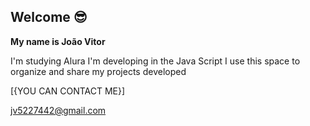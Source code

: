 ## Welcome 😎

**My name is João Vitor**

I'm studying Alura
I'm developing in the Java Script
I use this space to organize and share my projects developed

[{YOU CAN CONTACT ME}]

jv5227442@gmail.com
